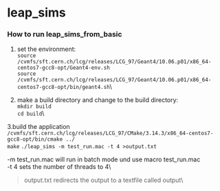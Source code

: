 # leap_sims

### How to run leap_sims_from_basic
1.  set the environment:\
  `source /cvmfs/sft.cern.ch/lcg/releases/LCG_97/Geant4/10.06.p01/x86_64-centos7-gcc8-opt/Geant4-env.sh`\
  `source /cvmfs/sft.cern.ch/lcg/releases/LCG_97/Geant4/10.06.p01/x86_64-centos7-gcc8-opt/bin/geant4.sh`\

2.  make a build directory and change to the build directory:\
  `mkdir build`\
  `cd build`\

 3.build the application
  `/cvmfs/sft.cern.ch/lcg/releases/LCG_97/CMake/3.14.3/x86_64-centos7-gcc8-opt/bin/cmake ../`\
  `make`
  `./leap_sims -m test_run.mac -t 4 >output.txt`

  -m test_run.mac will run in batch mode und use macro test_run.mac\
  -t 4 sets the number of threads to 4\
  >output.txt redirects the output to a textfile called output\
